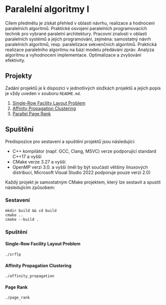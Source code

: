 # Paralelní algoritmy I

Cílem předmětu je získat přehled v oblasti návrhu, realizace a hodnocení paralelních algoritmů. Praktické osvojení
paralelních programovacích technik pro vybrané paralelní architektury. Pracovní znalosti v oblasti paralelních systémů a
jejich programování, zejména: samostatný návrh paralelních algoritmů, resp. paralelizace sekvenčních algoritmů.
Praktická realizace paralelního algoritmu na bázi modelu předávání zpráv. Analýza algoritmu a vyhodnocení implementace.
Optimalizace a zvyšování efektivity.

## Projekty

Zadání projektů je k dispozici v jednotlivých složkách projektů a jejich popis je vždy uveden v souboru `README.md`.

1. [Single-Row Facility Layout Problem](project_1/README.md)
2. [Affinity Propagation Clustering](project_2/README.md)
3. [Parallel Page Rank](project_3/README.md)

## Spuštění

Predispozice pro sestavení a spuštění projektů jsou následující:

- C++ kompilátor (např. GCC, Clang, MSVC) verze podporující standard C++17 a vyšší
- CMake verze 3.27 a vyšší
- OpenMP verzi 3.0. a vyšší (měl by být součástí většiny linuxových distribucí, Microsoft Visual Studio 2022 podporuje
  pouze verzi 2.0)

Každý projekt je samostatným CMake projektem, který lze sestavit a spustit následujícím způsobem:

### Sestavení

  ```shell
  mkdir build && cd build
  cmake ..
  cmake --build .
  ```

### Spuštění

#### Single-Row Facility Layout Problem

  ```shell
  ./srflp
  ```

#### Affinity Propagation Clustering

  ```shell
  ./affinity_propagation
  ```

#### Page Rank

  ```shell
  ./page_rank
  ```
